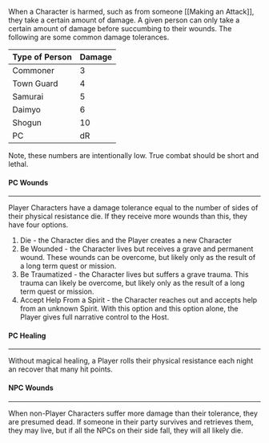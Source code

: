When a Character is harmed, such as from someone [[Making an Attack]], they take a certain amount of damage. A given person can only take a certain amount of damage before succumbing to their wounds. The following are some common damage tolerances.

| Type of Person | Damage |
| ---- | ---- |
| Commoner | 3 |
| Town Guard | 4 |
| Samurai | 5 |
| Daimyo | 6 |
| Shogun | 10 |
| PC | dR |

Note, these numbers are intentionally low. True combat should be short and lethal.

#### PC Wounds
---
Player Characters have a damage tolerance equal to the number of sides of their physical resistance die. If they receive more wounds than this, they have four options.

1. Die - the Character dies and the Player creates a new Character
2. Be Wounded - the Character lives but receives a grave and permanent wound. These wounds can be overcome, but likely only as the result of a long term quest or mission.
3. Be Traumatized - the Character lives but suffers a grave trauma. This trauma can likely be overcome, but likely only as the result of a long term quest or mission.
4. Accept Help From a Spirit - the Character reaches out and accepts help from an unknown Spirit. With this option and this option alone, the Player gives full narrative control to the Host.

#### PC Healing
---
Without magical healing, a Player rolls their physical resistance each night an recover that many hit points.

#### NPC Wounds
---
When non-Player Characters suffer more damage than their tolerance, they are presumed dead. If someone in their party survives and retrieves them, they may live, but if all the NPCs on their side fall, they will all likely die.